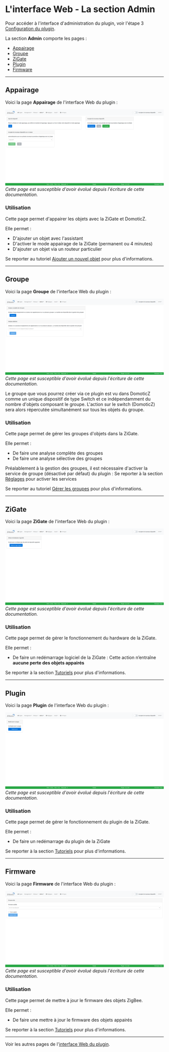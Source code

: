 # L'interface Web - La section Admin

Pour accéder à l'interface d'administration du plugin, voir l'étape 3 [Configuration du plugin](Plugin_Configuration.md).

La section __Admin__ comporte les pages :

* [Appairage](#appairage)
* [Groupe](#groupe)
* [ZiGate](#zigate)
* [Plugin](#plugin)
* [Firmware](#firmware)


------------------------------------------------
## Appairage

Voici la page __Appairage__ de l'interface Web du plugin :

![FR_WebUI-Admin-Dispositif.png](Images/FR_WebUI-Admin-Dispositif.png)
*Cette page est susceptible d'avoir évolué depuis l'écriture de cette documentation.*

### Utilisation

Cette page permet d'appairer les objets avec la ZiGate et DomoticZ.

Elle permet :

* D'ajouter un objet avec l'assistant
* D'activer le mode appairage de la ZiGate (permanent ou 4 minutes)
* D'ajouter un objet via un routeur particulier

Se reporter au tutoriel [Ajouter un nouvel objet](Tuto_Appairage-objet.md) pour plus d'informations.


------------------------------------------------
## Groupe

Voici la page __Groupe__ de l'interface Web du plugin :

![FR_WebUI-Admin-Groupe](Images/FR_WebUI-Admin-Groupe.png)
*Cette page est susceptible d'avoir évolué depuis l'écriture de cette documentation.*

Le groupe que vous pourrez créer via ce plugin est vu dans DomoticZ comme un unique dispositif de type Switch et ce indépendamment du nombre d'objets composant le groupe.
L'action sur le switch (DomoticZ) sera alors répercutée simultanément sur tous les objets du groupe.

### Utilisation

Cette page permet de gérer les groupes d'objets dans la ZiGate.

Elle permet :

* De faire une analyse complète des groupes
* De faire une analyse sélective des groupes

Préalablement à la gestion des groupes, il est nécessaire d'activer la service de groupe (désactivé par défaut) du plugin : Se reporter à la section [Réglages](WebUI_Reglages.md) pour activer les services

Se reporter au tutoriel [Gérer les groupes](Tuto_Gerer-les-groupes.md) pour plus d'informations.


------------------------------------------------
## ZiGate

Voici la page __ZiGate__ de l'interface Web du plugin :

![FR_WebUI-Admin-Zigate](Images/FR_WebUI-Admin-Zigate.png)
*Cette page est susceptible d'avoir évolué depuis l'écriture de cette documentation.*

### Utilisation

Cette page permet de gérer le fonctionnement du hardware de la ZiGate.

Elle permet :

* De faire un redémarrage logiciel de la ZiGate : Cette action n’entraîne **aucune perte des objets appairés**

Se reporter à la section [Tutoriels](Home.md#tutoriels) pour plus d'informations.


------------------------------------------------
## Plugin

Voici la page __Plugin__ de l'interface Web du plugin :

![FR_WebUI-Admin-Plugin](Images/FR_WebUI-Admin-Plugin.png)
*Cette page est susceptible d'avoir évolué depuis l'écriture de cette documentation.*

### Utilisation

Cette page permet de gérer le fonctionnement du plugin de la ZiGate.

Elle permet :

* De faire un redémarrage du plugin de la ZiGate

Se reporter à la section [Tutoriels](Home.md#tutoriels) pour plus d'informations.

------------------------------------------------
## Firmware

Voici la page __Firmware__ de l'interface Web du plugin :

![FR_WebUI-Admin-Firmware](Images/FR_WebUI-Admin-Firmware.png)
*Cette page est susceptible d'avoir évolué depuis l'écriture de cette documentation.*

### Utilisation

Cette page permet de mettre à jour le firmware des objets ZigBee.

Elle permet :

* De faire une mettre à jour le firmware des objets appairés

Se reporter à la section [Tutoriels](Home.md#tutoriels) pour plus d'informations.


------------------------------------------------
Voir les autres pages de l'[interface Web du plugin](Home.md#linterface-web-du-plugin).
